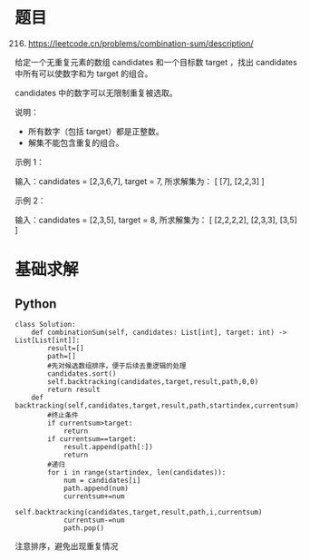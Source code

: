 # 题目

216. https://leetcode.cn/problems/combination-sum/description/

给定一个无重复元素的数组 candidates 和一个目标数 target ，找出 candidates 中所有可以使数字和为 target 的组合。

candidates 中的数字可以无限制重复被选取。

说明：

- 所有数字（包括 target）都是正整数。
- 解集不能包含重复的组合。

示例 1：

输入：candidates = [2,3,6,7], target = 7,
所求解集为： [ [7], [2,2,3] ]

示例 2：

输入：candidates = [2,3,5], target = 8,
所求解集为： [ [2,2,2,2], [2,3,3], [3,5] ]


# 基础求解
## Python
```
class Solution:
    def combinationSum(self, candidates: List[int], target: int) -> List[List[int]]:
        result=[]
        path=[]
        #先对候选数组排序，便于后续去重逻辑的处理
        candidates.sort()  
        self.backtracking(candidates,target,result,path,0,0)
        return result
    def backtracking(self,candidates,target,result,path,startindex,currentsum):
        #终止条件
        if currentsum>target:
            return
        if currentsum==target:
            result.append(path[:])
            return
        #递归
        for i in range(startindex, len(candidates)):
            num = candidates[i]
            path.append(num)
            currentsum+=num
            self.backtracking(candidates,target,result,path,i,currentsum)
            currentsum-=num
            path.pop()
```
注意排序，避免出现重复情况
